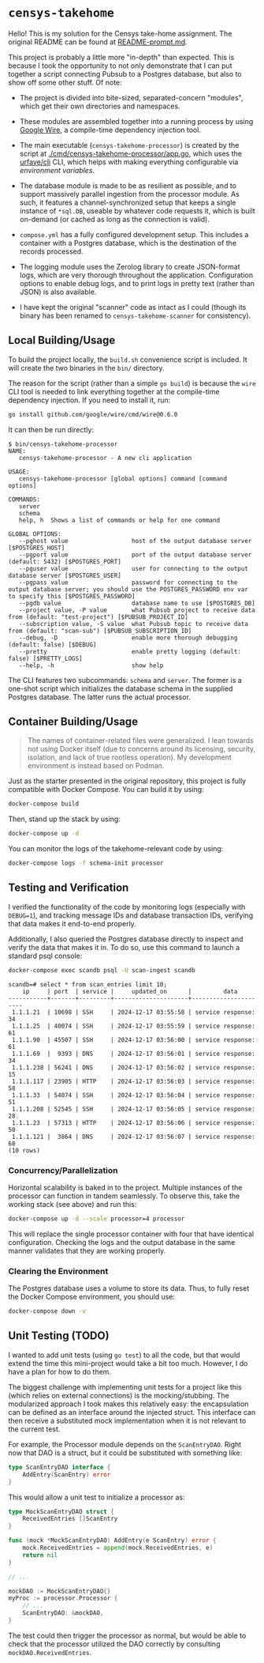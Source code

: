 # `censys-takehome`

Hello! This is my solution for the Censys take-home assignment. The original README can be found at [README-prompt.md](./README-prompt.md).

This project is probably a little more "in-depth" than expected. This is because I took the opportunity to not only demonstrate that I can put together a script connecting Pubsub to a Postgres database, but also to show off some other stuff. Of note:

* The project is divided into bite-sized, separated-concern "modules", which get their own directories and namespaces.

* These modules are assembled together into a running process by using [Google Wire](https://github.com/google/wire), a compile-time dependency injection tool.

* The main executable (`censys-takehome-processor`) is created by the script at [./cmd/censys-takehome-processor/app.go](./cmd/censys-takehome-processor/app.go), which uses the [urfave/cli](https://cli.urfave.org/) CLI, which helps with making everything configurable via _environment variables_.

* The database module is made to be as resilient as possible, and to support massively parallel ingestion from the processor module. As such, it features a channel-synchronized setup that keeps a single instance of `*sql.DB`, useable by whatever code requests it, which is built on-demand (or cached as long as the connection is valid).

* `compose.yml` has a fully configured development setup. This includes a container with a Postgres database, which is the destination of the records processed.

* The logging module uses the Zerolog library to create JSON-format logs, which are very thorough throughout the application. Configuration options to enable debug logs, and to print logs in pretty text (rather than JSON) is also available.

* I have kept the original "scanner" code as intact as I could (though its binary has been renamed to `censys-takehome-scanner` for consistency).

## Local Building/Usage

To build the project locally, the `build.sh` convenience script is included. It will create the two binaries in the `bin/` directory.

The reason for the script (rather than a simple `go build`) is because the `wire` CLI tool is needed to link everything together at the compile-time dependency injection. If you need to install it, run:

```bash
go install github.com/google/wire/cmd/wire@0.6.0
```

It can then be run directly:

```text
$ bin/censys-takehome-processor 
NAME:
   censys-takehome-processor - A new cli application

USAGE:
   censys-takehome-processor [global options] command [command options]

COMMANDS:
   server   
   schema   
   help, h  Shows a list of commands or help for one command

GLOBAL OPTIONS:
   --pghost value                  host of the output database server [$POSTGRES_HOST]
   --pgport value                  port of the output database server (default: 5432) [$POSTGRES_PORT]
   --pguser value                  user for connecting to the output database server [$POSTGRES_USER]
   --pgpass value                  password for connecting to the output database server; you should use the POSTGRES_PASSWORD env var to specify this [$POSTGRES_PASSWORD]
   --pgdb value                    database name to use [$POSTGRES_DB]
   --project value, -P value       what Pubsub project to receive data from (default: "test-project") [$PUBSUB_PROJECT_ID]
   --subscription value, -S value  what Pubsub topic to receive data from (default: "scan-sub") [$PUBSUB_SUBSCRIPTION_ID]
   --debug, -D                     enable more thorough debugging (default: false) [$DEBUG]
   --pretty                        enable pretty logging (default: false) [$PRETTY_LOGS]
   --help, -h                      show help
```

The CLI features two subcommands: `schema` and `server`. The former is a one-shot script which initializes the database schema in the supplied Postgres database. The latter runs the actual processor.

## Container Building/Usage

> The names of container-related files were generalized. I lean towards not using Docker itself (due to concerns around its licensing, security, isolation, and lack of true rootless operation). My development environment is instead based on Podman.

Just as the starter presented in the original repository, this project is fully compatible with Docker Compose. You can build it by using:

```bash
docker-compose build
```

Then, stand up the stack by using:

```bash
docker-compose up -d
```

You can monitor the logs of the takehome-relevant code by using:

```bash
docker-compose logs -f schema-init processor
```

## Testing and Verification

I verified the functionality of the code by monitoring logs (especially with `DEBUG=1`), and tracking message IDs and database transaction IDs, verifying that data makes it end-to-end properly.

Additionally, I also queried the Postgres database directly to inspect and verify the data that makes it in. To do so, use this command to launch a standard psql console:

```bash
docker-compose exec scandb psql -U scan-ingest scandb
```

```text
scandb=# select * from scan_entries limit 10;
    ip     | port  | service |     updated_on      |         data         
-----------+-------+---------+---------------------+----------------------
 1.1.1.21  | 10698 | SSH     | 2024-12-17 03:55:58 | service response: 34
 1.1.1.25  | 40074 | SSH     | 2024-12-17 03:55:59 | service response: 61
 1.1.1.90  | 45507 | SSH     | 2024-12-17 03:56:00 | service response: 61
 1.1.1.69  |  9393 | DNS     | 2024-12-17 03:56:01 | service response: 34
 1.1.1.238 | 56241 | DNS     | 2024-12-17 03:56:02 | service response: 15
 1.1.1.117 | 23905 | HTTP    | 2024-12-17 03:56:03 | service response: 58
 1.1.1.33  | 54074 | SSH     | 2024-12-17 03:56:04 | service response: 51
 1.1.1.208 | 52545 | SSH     | 2024-12-17 03:56:05 | service response: 28
 1.1.1.23  | 57313 | HTTP    | 2024-12-17 03:56:06 | service response: 50
 1.1.1.121 |  3864 | DNS     | 2024-12-17 03:56:07 | service response: 68
(10 rows)
```

### Concurrency/Parallelization

Horizontal scalability is baked in to the project. Multiple instances of the processor can function in tandem seamlessly. To observe this, take the working stack (see above) and run this:

```bash
docker-compose up -d --scale processor=4 processor
```

This will replace the single processor container with four that have identical configuration. Checking the logs and the output database in the same manner validates that they are working properly.

### Clearing the Environment

The Postgres database uses a volume to store its data. Thus, to fully reset the Docker Compose environment, you should use:

```bash
docker-compose down -v
```

## Unit Testing (TODO)

I wanted to add unit tests (using `go test`) to all the code, but that would extend the time this mini-project would take a bit too much. However, I do have a plan for how to do them.

The biggest challenge with implementing unit tests for a project like this (which relies on external connections) is the mocking/stubbing. The modularized approach I took makes this relatively easy: the encapsulation can be defined as an interface around the injected struct. This interface can then receive a substituted mock implementation when it is not relevant to the current test.

For example, the Processor module depends on the `ScanEntryDAO`. Right now that DAO is a struct, but it could be substituted with something like:

```go
type ScanEntryDAO interface {
    AddEntry(ScanEntry) error
}
```

This would allow a unit test to initialize a processor as:

```go
type MockScanEntryDAO struct {
    ReceivedEntries []ScanEntry
}

func (mock *MockScanEntryDAO) AddEntry(e ScanEntry) error {
    mock.ReceivedEntries = append(mock.ReceivedEntries, e)
    return nil
}

// ...

mockDAO := MockScanEntryDAO{}
myProc := processor.Processor {
    // ...
    ScanEntryDAO: &mockDAO,
}
```

The test could then trigger the processor as normal, but would be able to check that the processor utilized the DAO correctly by consulting `mockDAO.ReceivedEntries`.
